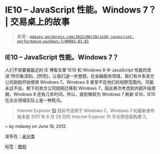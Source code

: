 <!--yml

分类：未分类

日期：2024-05-18 06:17:21

-->

# IE10 – JavaScript 性能。Windows 7？ | 交易桌上的故事

> 来源：[`mdavey.wordpress.com/2012/06/18/ie10-javascript-performance-windows-7/#0001-01-01`](https://mdavey.wordpress.com/2012/06/18/ie10-javascript-performance-windows-7/#0001-01-01)

## IE10 – JavaScript 性能。Windows 7？

人们不禁要被最近的 IE 博客文章“IE10 和 Windows 8 中 JavaScript 性能的改进”所印象深刻。[然而]，让我们退一步想想。在金融服务领域，我们有许多卖方公司刚刚开始使用 Windows 7。Windows 8 甚至不在他们的视野范围内，可能永远不会。剩下的卖方公司刚刚迁移到 Windows 7，因此再次考虑到内部升级周期，Windows 8 还有几年时间。所以，直到微软为 Windows 7 刷新 IE10，IE10 在企业领域实际上是一种死鸟。

> Internet Explorer [10](http://msdn.microsoft.com/en-us/library/ie/hh673549(v=vs.85).aspx) 目前不适用于 Windows 7。Windows 7 的最新发布版本是 2011 年 6 月 29 日的 Internet Explorer 10 平台预览版构建 2。

~ by mdavey on June 18, 2012.

发布在：[未分类](https://mdavey.wordpress.com/category/uncategorized/)

标签：[微软](https://mdavey.wordpress.com/tag/microsoft/)
